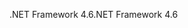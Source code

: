 <span data-ttu-id="dad53-101">.NET Framework 4.6</span><span class="sxs-lookup"><span data-stu-id="dad53-101">.NET Framework 4.6</span></span>